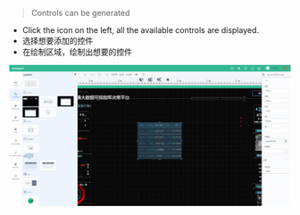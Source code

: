 > Controls can be generated

* Click the icon on the left, all the available controls are displayed.
* 选择想要添加的控件
* 在绘制区域，绘制出想要的控件

![](/assets/chart_06.png)

